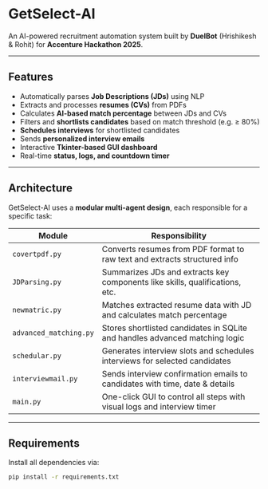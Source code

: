 #  GetSelect-AI

An AI-powered recruitment automation system built by **DuelBot** (Hrishikesh & Rohit) for **Accenture Hackathon 2025**.

---

##  Features

-  Automatically parses **Job Descriptions (JDs)** using NLP
-  Extracts and processes **resumes (CVs)** from PDFs
-  Calculates **AI-based match percentage** between JDs and CVs
-  Filters and **shortlists candidates** based on match threshold (e.g. ≥ 80%)
-  **Schedules interviews** for shortlisted candidates
-  Sends **personalized interview emails**
-  Interactive **Tkinter-based GUI dashboard**
-  Real-time **status, logs, and countdown timer**

---

## Architecture

GetSelect-AI uses a **modular multi-agent design**, each responsible for a specific task:

| Module                 | Responsibility                                                                 |
|------------------------|---------------------------------------------------------------------------------|
| `covertpdf.py`         | Converts resumes from PDF format to raw text and extracts structured info       |
| `JDParsing.py`         | Summarizes JDs and extracts key components like skills, qualifications, etc.    |
| `newmatric.py`         | Matches extracted resume data with JD and calculates match percentage           |
| `advanced_matching.py` | Stores shortlisted candidates in SQLite and handles advanced matching logic     |
| `schedular.py`         | Generates interview slots and schedules interviews for selected candidates      |
| `interviewmail.py`     | Sends interview confirmation emails to candidates with time, date & details     |
| `main.py`              | One-click GUI to control all steps with visual logs and interview timer         |

---

##  Requirements

Install all dependencies via:

```bash
pip install -r requirements.txt
